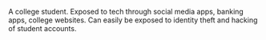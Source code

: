 A college student. Exposed to tech through social media apps, banking apps, college websites. Can easily be exposed to identity theft and hacking of student accounts.